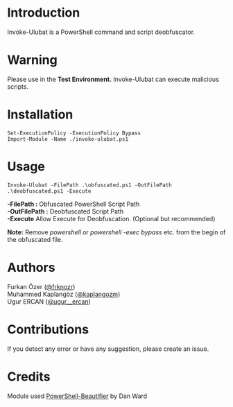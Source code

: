 # Introduction

Invoke-Ulubat is a PowerShell command and script deobfuscator.

# Warning

Please use in the **Test Environment.** Invoke-Ulubat can execute malicious scripts.

# Installation
```
Set-ExecutionPolicy -ExecutionPolicy Bypass
Import-Module -Name ./invoke-ulubat.ps1
```

# Usage
```
Invoke-Ulubat -FilePath .\obfuscated.ps1 -OutFilePath .\deobfuscated.ps1 -Execute
```
**-FilePath :** Obfuscated PowerShell Script Path  
**-OutFilePath :** Deobfuscated Script Path  
**-Execute** Allow Execute for Deobfuscation. (Optional but recommended) 

**Note:** Remove *powershell* or *powershell -exec bypass* etc. from the begin of the obfuscated file.

# Authors
Furkan Özer ([@frknozr](https://twitter.com/frknozr))  
Muhammed Kaplangöz ([@kaplangozm](https://twitter.com/kaplangozm))  
Ugur ERCAN ([@ugur__ercan](https://twitter.com/ugur__ercan))

# Contributions
If you detect any error or have any suggestion, please create an issue.

# Credits
Module used [PowerShell-Beautifier](https://github.com/DTW-DanWard/PowerShell-Beautifier) by Dan Ward

